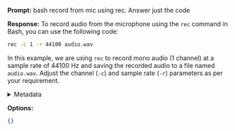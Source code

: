 **Prompt:**
bash record from mic using rec. Answer just the code

**Response:**
To record audio from the microphone using the `rec` command in Bash, you can use the following code:
```bash
rec -c 1 -r 44100 audio.wav
```
In this example, we are using `rec` to record mono audio (1 channel) at a sample rate of 44100 Hz and saving the recorded audio to a file named `audio.wav`. Adjust the channel (`-c`) and sample rate (`-r`) parameters as per your requirement.

<details><summary>Metadata</summary>

- Duration: 3350 ms
- Datetime: 2023-07-13T15:58:01.208898
- Model: gpt-3.5-turbo-0613

</details>

**Options:**
```json
{}
```

